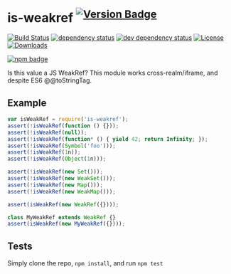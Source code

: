 # is-weakref <sup>[![Version Badge][2]][1]</sup>

[![Build Status][3]][4]
[![dependency status][5]][6]
[![dev dependency status][7]][8]
[![License][license-image]][license-url]
[![Downloads][downloads-image]][downloads-url]

[![npm badge][11]][1]

Is this value a JS WeakRef? This module works cross-realm/iframe, and despite ES6 @@toStringTag.

## Example

```js
var isWeakRef = require('is-weakref');
assert(!isWeakRef(function () {}));
assert(!isWeakRef(null));
assert(!isWeakRef(function* () { yield 42; return Infinity; });
assert(!isWeakRef(Symbol('foo')));
assert(!isWeakRef(1n));
assert(!isWeakRef(Object(1n)));

assert(!isWeakRef(new Set()));
assert(!isWeakRef(new WeakSet()));
assert(!isWeakRef(new Map()));
assert(!isWeakRef(new WeakMap()));

assert(isWeakRef(new WeakRef({})));

class MyWeakRef extends WeakRef {}
assert(isWeakRef(new MyWeakRef({})));
```

## Tests
Simply clone the repo, `npm install`, and run `npm test`

[1]: https://npmjs.org/package/is-weakref
[2]: http://versionbadg.es/inspect-js/is-weakref.svg
[3]: https://travis-ci.org/inspect-js/is-weakref.svg
[4]: https://travis-ci.org/inspect-js/is-weakref
[5]: https://david-dm.org/inspect-js/is-weakref.svg
[6]: https://david-dm.org/inspect-js/is-weakref
[7]: https://david-dm.org/inspect-js/is-weakref/dev-status.svg
[8]: https://david-dm.org/inspect-js/is-weakref#info=devDependencies
[11]: https://nodei.co/npm/is-weakref.png?downloads=true&stars=true
[license-image]: http://img.shields.io/npm/l/is-weakref.svg
[license-url]: LICENSE
[downloads-image]: http://img.shields.io/npm/dm/is-weakref.svg
[downloads-url]: http://npm-stat.com/charts.html?package=is-weakref
